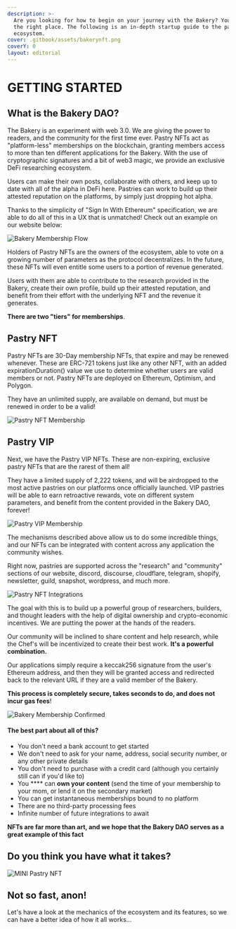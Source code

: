 ```yaml
---
description: >-
  Are you looking for how to begin on your journey with the Bakery? You're in
  the right place. The following is an in-depth startup guide to the pastry
  ecosystem.
cover: .gitbook/assets/bakerynft.png
coverY: 0
layout: editorial
---
```


# GETTING STARTED

## What is the Bakery DAO?  <a href="#bakerydao" id="bakerydao"></a>

The Bakery is an experiment with web 3.0. We are giving the power to readers, and the community for the first time ever. Pastry NFTs act as "platform-less" memberships on the blockchain, granting members access to more than ten different applications for the Bakery. With the use of cryptographic signatures and a bit of web3 magic, we provide an exclusive DeFi researching ecosystem.

Users can make their own posts, collaborate with others, and keep up to date with all of the alpha in DeFi here. Pastries can work to build up their attested reputation on the platforms, by simply just dropping hot alpha.

Thanks to the simplicity of "Sign In With Ethereum" specification, we are able to do all of this in a UX that is unmatched! Check out an example on our website below:

![Bakery Membership Flow](<.gitbook/assets/disgif (1).gif>)

Holders of Pastry NFTs are the owners of the ecosystem, able to vote on a growing number of parameters as the protocol decentralizes. In the future, these NFTs will even entitle some users to a portion of revenue generated.

Users with them are able to contribute to the research provided in the Bakery, create their own profile, build up their attested reputation, and benefit from their effort with the underlying NFT and the revenue it generates.

**There are two "tiers" for memberships**.

## Pastry NFT

Pastry NFTs are 30-Day membership NFTs, that expire and may be renewed whenever. These are ERC-721 tokens just like any other NFT, with an added expirationDuration() value we use to determine whether users are valid members or not. Pastry NFTs are deployed on Ethereum, Optimism, and Polygon.

They have an unlimited supply, are available on demand, but must be renewed in order to be a valid!

![Pastry NFT Membership](.gitbook/assets/pastrynft.png)

## Pastry VIP

Next, we have the Pastry VIP NFTs. These are non-expiring, exclusive pastry NFTs that are the rarest of them all!&#x20;

They have a limited supply of 2,222 tokens, and will be airdropped to the most active pastries on our platforms once officially launched. VIP pastries will be able to earn retroactive rewards, vote on different system parameters, and benefit from the content provided in the Bakery DAO, forever!

![Pastry VIP Membership](<.gitbook/assets/pastryvip (1).png>)

The mechanisms described above allow us to do some incredible things, and our NFTs can be integrated with content across any application the community wishes.&#x20;

Right now, pastries are supported across the "research" and "community" sections of our website, discord, discourse, cloudflare, telegram, shopify, newsletter, guild, snapshot, wordpress, and much more.

![Pastry NFT Integrations](.gitbook/assets/IMG\_8438.PNG)

The goal with this is to build up a powerful group of researchers, builders, and thought leaders with the help of digital ownership and crypto-economic incentives. We are putting the power at the hands of the readers.

Our community will be inclined to share content and help research, while the Chef's will be incentivized to create their best work. **It's a powerful combination.**

Our applications simply require a keccak256 signature from the user's Ethereum address, and then they will be granted access and redirected back to the relevant URL if they are a valid member of the Bakery.

**This process is completely secure, takes seconds to do, and does not incur gas fees**!

![Bakery Membership Confirmed](.gitbook/assets/C8AF2BF9-B72A-48B2-A732-9F1BEDD7B0AA.jpeg)

#### **The best part about all of this?** <a href="#features" id="features"></a>

* You don't need a bank account to get started
* We don't need to ask for your name, address, social security number, or any other private details
* You don't need to purchase with a credit card (although you certainly still can if you'd like to)
* You **** can **own your content** (send the time of your membership to your mom, or lend it on the secondary market)
* You can get instantaneous memberships bound to no platform
* There are no third-party processing fees
* Infinite number of future integrations to await

**NFTs are far more than art, and we hope that the Bakery DAO serves as a great example of this fact**

## Do you think you have what it takes?

![MINI Pastry NFT](<.gitbook/assets/TRIAL PASTRY.gif>)

## Not so fast, anon!

Let's have a look at the mechanics of the ecosystem and its features, so we can have a better idea of how it all works...
